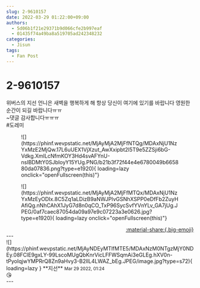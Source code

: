 ```yaml
---
slug: 2-9610157
date: 2022-03-29 01:22:00+09:00
authors:
  - 5d06b1f21e29371b9d066cfe2b997eaf
  - 01435f74a49ba8a519705ad242348232
categories:
  - Jisun
tags:
  - Fan Post
---
```


# 2-9610157

<div class="post-container" markdown="1">
<div class="content-container md-sidebar__scrollwrap" markdown="1">

위버스의 지선 언니은 새벽을 행복하게 해 항상 당신이 여기에 있기를 바랍니다 영원한 순간이 되길 바랍니다ㅠㅠ<br>~댓글 감사합니다ㅠㅠㅠ<br>\#도레미
<figure markdown="1">
![](https://phinf.wevpstatic.net/MjAyMjA2MjFfNTQg/MDAxNjU1NzYxMzE2MjQw.17L6uUEX1VjXzut_AwXxipbt2l5T9e5ZZSji6bG-Vdkg.XmILcNfmKOY3Hd4svAFYnU-nsIBDMtY0SJbIoyY15YUg.PNG/b21b3f72f44e4e6780049b665880da07836.png?type=e1920){ loading=lazy onclick="openFullscreen(this)"}
</figure>

<figure markdown="1">
![](https://phinf.wevpstatic.net/MjAyMjA2MjFfMTQx/MDAxNjU1NzYxMzEyODIx.8C5Zq1aLDizB9aNWJPIvGSNhXSPP0eDfFb2ZuyHAfiQg.nNhCAhX1JyG7d8n0qCO_TxP96SycSvfYVnYLv_GA7jUg.JPEG/0af7caec87054da09a97e9c07223a3e0626.jpg?type=e1920){ loading=lazy onclick="openFullscreen(this)"}
</figure>


</div>
</div>

<div style="text-align: right;" markdown="1">
<a href="https://weverse.io/fromis9/fanpost/2-9610157" style="text-align: right;">:material-share:{.big-emoji}</a>
</div>
---

<div class="comments-container md-sidebar__scrollwrap" markdown="1">
<div class="comment" markdown="1">
<div class='id-container' markdown="1">
![](https://phinf.wevpstatic.net/MjAyNDEyMTlfMTE5/MDAxNzM0NTgzMjY0NDEy.08FClE9gxLY-99LscoMUgQbKnrVicLFFWSqmAi3eGLEg.hXV0n-tPyoIqjwYMPRrQ8Zn9aHvy3-B2llL4LWAZ_bEg.JPEG/image.jpg?type=s72){ loading=lazy }
**<span class="artist">지선</span>** <small>Mar 29 2022, 01:24</small><br>
</div>
<div class='comment-body' markdown="1">
😘
</div>
</div>
</div>
---
